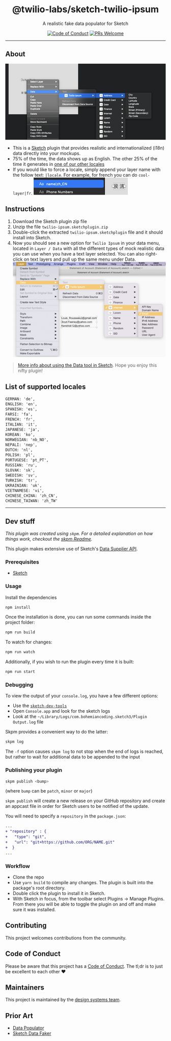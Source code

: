 <h1 align="center">@twilio-labs/sketch-twilio-ipsum</h1>
<p align="center">A realistic fake data populator for Sketch</p>
<p align="center">
<a href="https://github.com/twilio-labs/.github/blob/master/CODE_OF_CONDUCT.md"><img alt="Code of Conduct" src="https://img.shields.io/badge/%F0%9F%92%96-Code%20of%20Conduct-blueviolet.svg?style=flat-square"></a> 
<a href="http://makeapullrequest.com"><img src="https://img.shields.io/badge/PRs-welcome-brightgreen.svg?style=flat-square" alt="PRs Welcome" /></a>
</p>
<hr>

## About

![Twilio Ipsum Sketch plugin preview](https://github.com/twilio-labs/sketch-twilio-ipsum/blob/master/readme-images/preview.png)

- This is a [Sketch](https://www.sketch.com/) plugin that provides realistic and internationalized (i18n) data directly into your mockups.
- 75% of the time, the data shows up as English. The other 25% of the time it generates in [one of our other locales](https://github.com/twilio-labs/sketch-twilio-ipsum/blob/master/src/constants/faker-locales.js)
- If you would like to force a locale, simply append your layer name with the follow text: `|locale`. For example, for french you can do `cool-layer|fr`.
  ![How to set a locale](https://github.com/twilio-labs/sketch-twilio-ipsum/blob/master/readme-images/locale.png)

## Instructions

1. Download the Sketch plugin zip file
2. Unzip the file `twilio-ipsum.sketchplugin.zip`
3. Double-click the extracted `twilio-ipsum.sketchplugin` file and it should install into Sketch.
4. Now you should see a new option for `Twilio Ipsum` in your data menu, located in `Layer / Data` with all the different types of mock realistic data you can use when you have a text layer selected. You can also right-click on text layers and pull up the same menu under Data.
   ![Using the data from the layer menu](https://github.com/twilio-labs/sketch-twilio-ipsum/blob/master/readme-images/layer-menu.png)

> [More info about using the Data tool in Sketch](https://www.sketch.com/docs/data/#adding-new-data-sources). Hope you enjoy this nifty plugin!

## List of supported locales

```
GERMAN: 'de',
ENGLISH: 'en',
SPANISH: 'es',
FARSI: 'fa',
FRENCH: 'fr',
ITALIAN: 'it',
JAPANESE: 'ja',
KOREAN: 'ko',
NORWEGIAN: 'nb_NO',
NEPALI: 'nep',
DUTCH: 'nl',
POLISH: 'pl',
PORTUGESE: 'pt_PT',
RUSSIAN: 'ru',
SLOVAK: 'sk',
SWEDISH: 'sv',
TURKISH: 'tr',
UKRAINIAN: 'uk',
VIETNAMESE: 'vi',
CHINESE_CHINA: 'zh_CN',
CHINESE_TAIWAN: 'zh_TW'
```

---

## Dev stuff

_This plugin was created using `skpm`. For a detailed explanation on how things work, checkout the [skpm Readme](https://github.com/skpm/skpm/blob/master/README.md)._

This plugin makes extensive use of Sketch's [Data Supplier API](https://developer.sketch.com/reference/api/#data-supplier).

### Prerequisites

- [Sketch](https://www.sketch.com/)

### Usage

Install the dependencies

```bash
npm install
```

Once the installation is done, you can run some commands inside the project folder:

```bash
npm run build
```

To watch for changes:

```bash
npm run watch
```

Additionally, if you wish to run the plugin every time it is built:

```bash
npm run start
```

### Debugging

To view the output of your `console.log`, you have a few different options:

- Use the [`sketch-dev-tools`](https://github.com/skpm/sketch-dev-tools)
- Open `Console.app` and look for the sketch logs
- Look at the `~/Library/Logs/com.bohemiancoding.sketch3/Plugin Output.log` file

Skpm provides a convenient way to do the latter:

```bash
skpm log
```

The `-f` option causes `skpm log` to not stop when the end of logs is reached, but rather to wait for additional data to be appended to the input

### Publishing your plugin

```bash
skpm publish <bump>
```

(where `bump` can be `patch`, `minor` or `major`)

`skpm publish` will create a new release on your GitHub repository and create an appcast file in order for Sketch users to be notified of the update.

You will need to specify a `repository` in the `package.json`:

```diff
...
+ "repository" : {
+   "type": "git",
+   "url": "git+https://github.com/ORG/NAME.git"
+  }
...
```

### Workflow

- Clone the repo
- Use `yarn build` to compile any changes. The plugin is built into the package's root directory.
- Double click the plugin to install it in Sketch.
- With Sketch in focus, from the toolbar select Plugins -> Manage Plugins. From there you will be able to toggle the plugin on and off and make sure it was installed.

## Contributing

This project welcomes contributions from the community.

## Code of Conduct

Please be aware that this project has a [Code of Conduct](https://github.com/twilio-labs/.github/blob/master/CODE_OF_CONDUCT.md). The tl;dr is to just be excellent to each other ❤️

## Maintainers

This project is maintained by the [design systems team](https://github.com/orgs/twilio-labs/teams/design-systems).

## Prior Art

- [Data Populator](https://www.datapopulator.com/)
- [Sketch Data Faker](https://github.com/paintedbicycle/sketch-data-faker)
